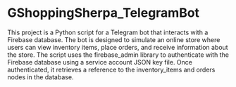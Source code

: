 # GShoppingSherpa_TelegramBot


This project is a Python script for a Telegram bot that interacts with a Firebase database. The bot is designed to simulate an online store where users can view inventory items, place orders, and receive information about the store.
The script uses the firebase_admin library to authenticate with the Firebase database using a service account JSON key file. Once authenticated, 
it retrieves a reference to the inventory_items and orders nodes in the database.
